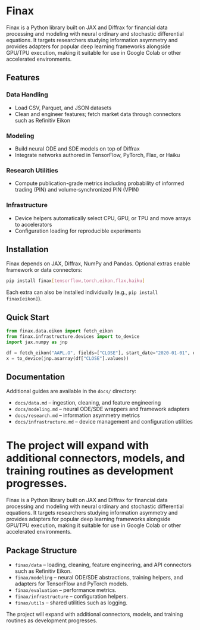 # Finax

Finax is a Python library built on JAX and Diffrax for financial data processing and modeling with neural ordinary and stochastic differential equations. It targets researchers studying information asymmetry and provides adapters for popular deep learning frameworks alongside GPU/TPU execution, making it suitable for use in Google Colab or other accelerated environments.

## Features

### Data Handling
- Load CSV, Parquet, and JSON datasets
- Clean and engineer features; fetch market data through connectors such as Refinitiv Eikon

### Modeling
- Build neural ODE and SDE models on top of Diffrax
- Integrate networks authored in TensorFlow, PyTorch, Flax, or Haiku

### Research Utilities
- Compute publication-grade metrics including probability of informed trading (PIN) and volume‑synchronized PIN (VPIN)

### Infrastructure
- Device helpers automatically select CPU, GPU, or TPU and move arrays to accelerators
- Configuration loading for reproducible experiments

## Installation

Finax depends on JAX, Diffrax, NumPy and Pandas. Optional extras enable framework or data connectors:

```bash
pip install finax[tensorflow,torch,eikon,flax,haiku]
```

Each extra can also be installed individually (e.g., `pip install finax[eikon]`).

## Quick Start

```python
from finax.data.eikon import fetch_eikon
from finax.infrastructure.devices import to_device
import jax.numpy as jnp

df = fetch_eikon("AAPL.O", fields=["CLOSE"], start_date="2020-01-01", end_date="2020-06-01")
x = to_device(jnp.asarray(df["CLOSE"].values))
```

## Documentation

Additional guides are available in the `docs/` directory:

- `docs/data.md` – ingestion, cleaning, and feature engineering
- `docs/modeling.md` – neural ODE/SDE wrappers and framework adapters
- `docs/research.md` – information asymmetry metrics
- `docs/infrastructure.md` – device management and configuration utilities

The project will expand with additional connectors, models, and training routines as development progresses.
=======

Finax is a Python library built on JAX and Diffrax for financial data
processing and modeling with neural ordinary and stochastic differential
 equations. It targets researchers studying information asymmetry and
provides adapters for popular deep learning frameworks alongside GPU/TPU
execution, making it suitable for use in Google Colab or other
accelerated environments.


## Package Structure

- `finax/data` – loading, cleaning, feature engineering, and API connectors
  such as Refinitiv Eikon.
- `finax/modeling` – neural ODE/SDE abstractions, training helpers, and
  adapters for TensorFlow and PyTorch models.
- `finax/evaluation` – performance metrics.
- `finax/infrastructure` – configuration helpers.
- `finax/utils` – shared utilities such as logging.

The project will expand with additional connectors, models, and training
routines as development progresses.


